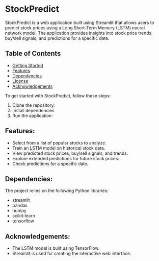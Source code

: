 # StockPredict

StockPredict is a web application built using Streamlit that allows users to predict stock prices using a Long Short-Term Memory (LSTM) neural network model.
The application provides insights into stock price trends, buy/sell signals, and predictions for a specific date.

## Table of Contents
- [Getting Started](#getting-started)
- [Features](#features)
- [Dependencies](#dependencies)
- [License](#license)
- [Acknowledgements](#acknowledgements)



To get started with StockPredict, follow these steps:

1. Clone the repository:
2. Install dependencies
3. Run the application:

## Features:
- Select from a list of popular stocks to analyze.
- Train an LSTM model on historical stock data.
- View predicted stock prices, buy/sell signals, and trends.
- Explore extended predictions for future stock prices.
- Check predictions for a specific date.


## Dependencies:
The project relies on the following Python libraries:
- streamlit
- pandas
- numpy
- scikit-learn
- tensorflow

## Acknowledgements:
- The LSTM model is built using TensorFlow.
- Streamlit is used for creating the interactive web interface.
